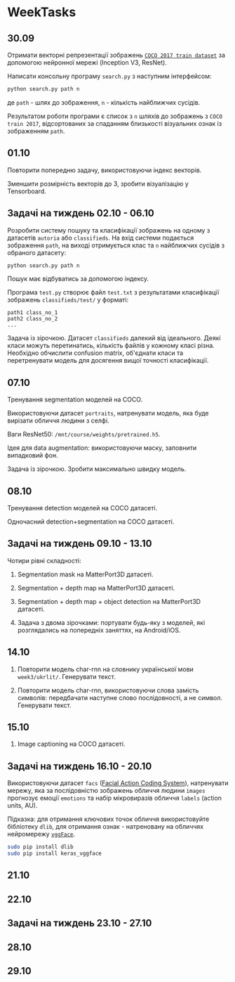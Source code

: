 # WeekTasks

## 30.09

Отримати векторні репрезентації зображень 
[`COCO 2017 train dataset`](http://images.cocodataset.org/zips/train2017.zip)
за допомогою нейронної мережі (Inception V3, ResNet). 

Написати консольну програму `search.py` з наступним інтерфейсом:
```bash
python search.py path n
```
де `path` - шлях до зображення, `n` - кількість найближчих сусідів.

Результатом роботи програми є список з `n` шляхів до зображень з `COCO train 2017`, 
відсортованих за спаданням близькості візуальних ознак із зображенням `path`.

## 01.10

Повторити попередню задачу, використовуючи індекс векторів.

Зменшити розмірність векторів до 3, зробити візуалізацію у Tensorboard.

## Задачі на тиждень 02.10 - 06.10

Розробити систему пошуку та класифікації зображень на одному з датасетів `autoria` або
`classifieds`. На вхід системи подається зображення `path`, на виході отримується
клас та `n` найближчих сусідів з обраного датасету:

```bash
python search.py path n
```
Пошук має відбуватись за допомогою індексу.

Програма `test.py` створює файл `test.txt` з результатами класифікації зображень 
`classifieds/test/` у форматі:
```text
path1 class_no_1
path2 class_no_2
...
```

Задача із зірочкою. Датасет `classifieds` далекий від ідеального. 
Деякі класи можуть перетинатись, кількість файлів у кожному класі різна.
Необхідно обчислити confusion matrix, об'єднати класи та перетренувати модель для 
досягення вищої точності класифікації.

## 07.10

Тренування segmentation моделей на COCO.

Використовуючи датасет `portraits`, натренувати модель, яка буде вирізати обличчя людини з 
селфі. 

Ваги ResNet50: `/mnt/course/weights/pretrained.h5`.

Ідея для data augmentation: використовуючи маску,
заповнити випадковий фон.

Задача із зірочкою. Зробити максимально швидку модель.

## 08.10

Тренування detection моделей на COCO датасеті.

Одночасний detection+segmentation на COCO датасеті.

## Задачі на тиждень 09.10 - 13.10

Чотири рівні складності:

1. Segmentation mask на MatterPort3D датасеті.

2. Segmentation + depth map на MatterPort3D датасеті.

3. Segmentation + depth map + object detection на MatterPort3D датасеті.

4. Задача з двома зірочками: портувати будь-яку з моделей, які розглядались на попередніх заняттях, на Android/iOS.

## 14.10

1. Повторити модель char-rnn на словнику української мови `week3/ukrlit/`.
Генерувати текст.

2. Повторити модель char-rnn, використовуючи слова замість символів: передбачати
наступне слово послідовності, а не символ. Генерувати текст.

## 15.10

1. Image captioning на COCO датасеті.

## Задачі на тиждень 16.10 - 20.10

Використовуючи датасет `facs` 
([Facial Action Coding System](https://en.wikipedia.org/wiki/Facial_Action_Coding_System)),
натренувати мережу, яка за послідовністю зображень обличчя людини `images`
прогнозує емоції `emotions` та набір мікровиразів обличчя `labels` (action units, AU).

Підказка: для отримання ключових точок обличчя використовуйте бібліотеку `dlib`,
для отримання ознак - натреновану на обличчях нейромережу 
[`vggFace`](https://github.com/rcmalli/keras-vggface).

```bash
sudo pip install dlib
sudo pip install keras_vggface
```

## 21.10

## 22.10

## Задачі на тиждень 23.10 - 27.10

## 28.10

## 29.10